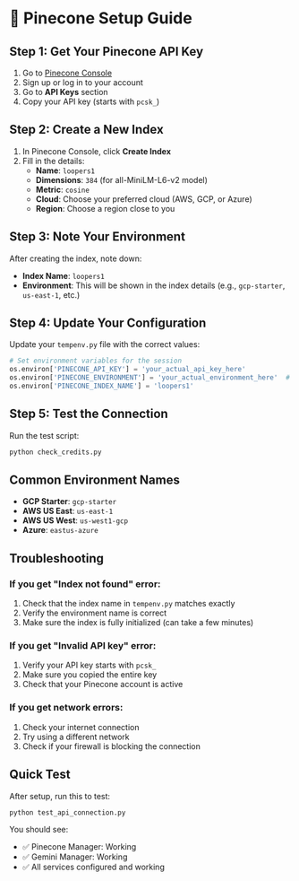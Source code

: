 # 🌲 Pinecone Setup Guide

## Step 1: Get Your Pinecone API Key

1. Go to [Pinecone Console](https://app.pinecone.io)
2. Sign up or log in to your account
3. Go to **API Keys** section
4. Copy your API key (starts with `pcsk_`)

## Step 2: Create a New Index

1. In Pinecone Console, click **Create Index**
2. Fill in the details:
   - **Name**: `loopers1`
   - **Dimensions**: `384` (for all-MiniLM-L6-v2 model)
   - **Metric**: `cosine`
   - **Cloud**: Choose your preferred cloud (AWS, GCP, or Azure)
   - **Region**: Choose a region close to you

## Step 3: Note Your Environment

After creating the index, note down:
- **Index Name**: `loopers1`
- **Environment**: This will be shown in the index details (e.g., `gcp-starter`, `us-east-1`, etc.)

## Step 4: Update Your Configuration

Update your `tempenv.py` file with the correct values:

```python
# Set environment variables for the session
os.environ['PINECONE_API_KEY'] = 'your_actual_api_key_here'
os.environ['PINECONE_ENVIRONMENT'] = 'your_actual_environment_here'  # e.g., 'gcp-starter'
os.environ['PINECONE_INDEX_NAME'] = 'loopers1'
```

## Step 5: Test the Connection

Run the test script:
```bash
python check_credits.py
```

## Common Environment Names

- **GCP Starter**: `gcp-starter`
- **AWS US East**: `us-east-1`
- **AWS US West**: `us-west1-gcp`
- **Azure**: `eastus-azure`

## Troubleshooting

### If you get "Index not found" error:
1. Check that the index name in `tempenv.py` matches exactly
2. Verify the environment name is correct
3. Make sure the index is fully initialized (can take a few minutes)

### If you get "Invalid API key" error:
1. Verify your API key starts with `pcsk_`
2. Make sure you copied the entire key
3. Check that your Pinecone account is active

### If you get network errors:
1. Check your internet connection
2. Try using a different network
3. Check if your firewall is blocking the connection

## Quick Test

After setup, run this to test:
```bash
python test_api_connection.py
```

You should see:
- ✅ Pinecone Manager: Working
- ✅ Gemini Manager: Working
- ✅ All services configured and working
